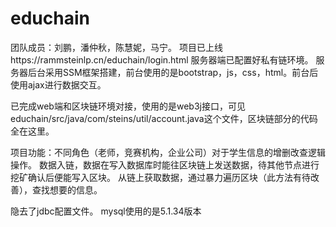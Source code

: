 # educhain
团队成员：刘鹏，潘仲秋，陈慧妮，马宁。
项目已上线https://rammsteinlp.cn/educhain/login.html
服务器端已配置好私有链环境。
服务器后台采用SSM框架搭建，前台使用的是bootstrap，js，css，html。前台后使用ajax进行数据交互。

已完成web端和区块链环境对接，使用的是web3j接口，可见educhain/src/java/com/steins/util/account.java这个文件，区块链部分的代码全在这里。

项目功能：不同角色（老师，竞赛机构，企业公司）对于学生信息的增删改查逻辑操作。
        数据入链，数据在写入数据库时能往区块链上发送数据，待其他节点进行挖矿确认后便能写入区块。
        从链上获取数据，通过暴力遍历区块（此方法有待改善），查找想要的信息。
        
隐去了jdbc配置文件。
mysql使用的是5.1.34版本
